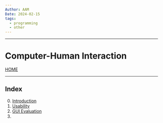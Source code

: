 ```yaml
---
Author: AAM
Date: 2024-02-15
tags:
  - programming
  - other
---
```

---
# Computer-Human Interaction

[HOME](/README.md)

---

## Index

0. [Introduction](/Programming/CHI/data/0_Intro.md)
1. [Usability](/Programming/CHI/data/1_Usability)
2. [GUI Evaluation](/Programming/CHI/data/2_Eval.md)
3. 